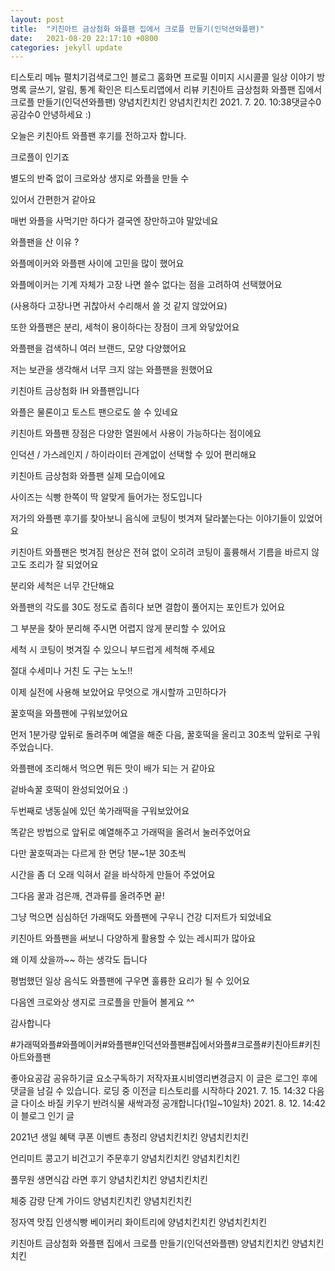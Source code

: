 ```yaml
---
layout: post
title:  "키친아트 금상첨화 와플팬 집에서 크로플 만들기(인덕션와플팬)"
date:   2021-08-20 22:17:10 +0800
categories: jekyll update
---
```

티스토리 메뉴 펼치기검색로그인
블로그 홈화면
프로필 이미지
시시콜콜 일상 이야기
방명록
글쓰기, 알림, 통계 확인은 티스토리앱에서
리뷰
키친아트 금상첨화 와플팬 집에서 크로플 만들기(인덕션와플팬)
양념치킨치킨 양념치킨치킨
2021. 7. 20. 10:38댓글수0공감수0
안녕하세요 :)

오늘은 키친아트 와플팬 후기를 전하고자 합니다.

 

크로플이 인기죠

별도의 반죽 없이 크로와상 생지로 와플을 만들 수

있어서 간편한거 같아요

매번 와플을 사먹기만 하다가 결국엔 장만하고야 말았네요 

 

와플팬을 산 이유 ?

와플메이커와 와플팬 사이에 고민을 많이 했어요

와플메이커는 기계 자체가 고장 나면 쓸수 없다는 점을 고려하여 선택했어요

(사용하다 고장나면 귀찮아서 수리해서 쓸 것 같지 않았어요)

또한 와플팬은 분리, 세척이 용이하다는 장점이 크게 와닿았어요

 

와플팬을 검색하니 여러 브랜드, 모양 다양했어요 

저는 보관을 생각해서 너무 크지 않는 와플팬을 원했어요


키친아트 금상첨화 IH 와플팬입니다

와플은 물론이고 토스트 팬으로도 쓸 수 있네요

 


 키친아트 와플팬 장점은 다양한 열원에서 사용이 가능하다는 점이에요

인덕션 / 가스레인지 / 하이라이터 관계없이 선택할 수 있어 편리해요




키친아트 금상첨화 와플팬 실제 모습이에요

사이즈는 식빵 한쪽이 딱 알맞게 들어가는 정도입니다

 

저가의 와플팬 후기를 찾아보니 음식에 코팅이 벗겨져 달라붙는다는 이야기들이 있었어요

키친아트 와플팬은 벗겨짐 현상은 전혀 없이 오히려 코팅이 훌륭해서 기름을 바르지 않고도 조리가 잘 되었어요

 

분리와 세척은 너무 간단해요 

와플팬의 각도를 30도 정도로 좁히다 보면 결합이 풀어지는 포인트가 있어요

그 부분을 찾아 분리해 주시면 어렵지 않게 분리할 수 있어요 


 

세척 시 코팅이 벗겨질 수 있으니 부드럽게 세척해 주세요

절대 수세미나 거친 도 구는 노노!!

 

 

 

이제 실전에 사용해 보았어요 무엇으로 개시할까 고민하다가

꿀호떡을 와플팬에 구워보았어요


먼저 1분가량 앞뒤로 돌려주며 예열을 해준 다음, 꿀호떡을 올리고 30초씩 앞뒤로 구워주었습니다.

와플팬에 조리해서 먹으면 뭐든 맛이 배가 되는 거 같아요

겉바속꿀 호떡이 완성되었어요 :)

 

두번째로 냉동실에 있던 쑥가래떡을 구워보았어요

똑같은 방법으로 앞뒤로 예열해주고 가래떡을 올려서 눌러주었어요

다만 꿀호떡과는 다르게 한 면당 1분~1분 30초씩

시간을 좀 더 오래 익혀서 겉을 바삭하게 만들어 주었어요

그다음 꿀과 검은깨, 견과류를 올려주면 끝!

그냥 먹으면 심심하던 가래떡도 와플팬에 구우니 건강 디저트가 되었네요 


 

 

키친아트 와플팬을 써보니 다양하게 활용할 수 있는 레시피가 많아요

왜 이제 샀을까~~ 하는 생각도 듭니다

평범했던 일상 음식도 와플팬에 구우면 훌륭한 요리가 될 수 있어요

 

다음엔 크로와상 생지로 크로플을 만들어 볼게요 ^^

 

 

감사합니다

 

#가래떡와플#와플메이커#와플팬#인덕션와플팬#집에서와플#크로플#키친아트#키친아트와플팬

좋아요공감
공유하기글 요소구독하기
저작자표시비영리변경금지
이 글은 로그인 후에 댓글을 남길 수 있습니다.
로딩 중
이전글
티스토리를 시작하다
2021. 7. 15. 14:32
다음글
다이소 바질 키우기 반려식물 새싹과정 공개합니다(1일~10일차)
2021. 8. 12. 14:42
이 블로그 인기 글

2021년 생일 혜택 쿠폰 이벤트 총정리
양념치킨치킨 양념치킨치킨

언리미트 콩고기 비건고기 주문후기
양념치킨치킨 양념치킨치킨

풀무원 생면식감 라면 후기
양념치킨치킨 양념치킨치킨

체중 감량 단계 가이드
양념치킨치킨 양념치킨치킨

정자역 맛집 인생식빵 베이커리 화이트리에
양념치킨치킨 양념치킨치킨

키친아트 금상첨화 와플팬 집에서 크로플 만들기(인덕션와플팬)
양념치킨치킨 양념치킨치킨